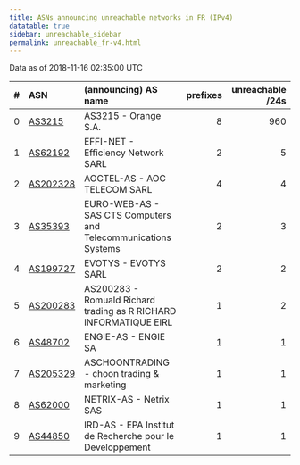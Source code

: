 ```yaml
---
title: ASNs announcing unreachable networks in FR (IPv4)
datatable: true
sidebar: unreachable_sidebar
permalink: unreachable_fr-v4.html
---
```


Data as of 2018-11-16 02:35:00 UTC


<div class="datatable-begin"></div>

|   # | ASN                                      | (announcing) AS name                                              |   prefixes |   unreachable /24s |
|----:|:-----------------------------------------|:------------------------------------------------------------------|-----------:|-------------------:|
|   0 | [AS3215](unreachable_AS3215-v4.html)     | AS3215 - Orange S.A.                                              |          8 |                960 |
|   1 | [AS62192](unreachable_AS62192-v4.html)   | EFFI-NET - Efficiency Network SARL                                |          2 |                  5 |
|   2 | [AS202328](unreachable_AS202328-v4.html) | AOCTEL-AS - AOC TELECOM SARL                                      |          4 |                  4 |
|   3 | [AS35393](unreachable_AS35393-v4.html)   | EURO-WEB-AS - SAS CTS Computers and Telecommunications Systems    |          2 |                  3 |
|   4 | [AS199727](unreachable_AS199727-v4.html) | EVOTYS - EVOTYS SARL                                              |          2 |                  2 |
|   5 | [AS200283](unreachable_AS200283-v4.html) | AS200283 - Romuald Richard trading as R RICHARD INFORMATIQUE EIRL |          1 |                  2 |
|   6 | [AS48702](unreachable_AS48702-v4.html)   | ENGIE-AS - ENGIE SA                                               |          1 |                  1 |
|   7 | [AS205329](unreachable_AS205329-v4.html) | ASCHOONTRADING - choon trading &amp; marketing                    |          1 |                  1 |
|   8 | [AS62000](unreachable_AS62000-v4.html)   | NETRIX-AS - Netrix SAS                                            |          1 |                  1 |
|   9 | [AS44850](unreachable_AS44850-v4.html)   | IRD-AS - EPA Institut de Recherche pour le Developpement          |          1 |                  1 |

<div class="datatable-end"></div>